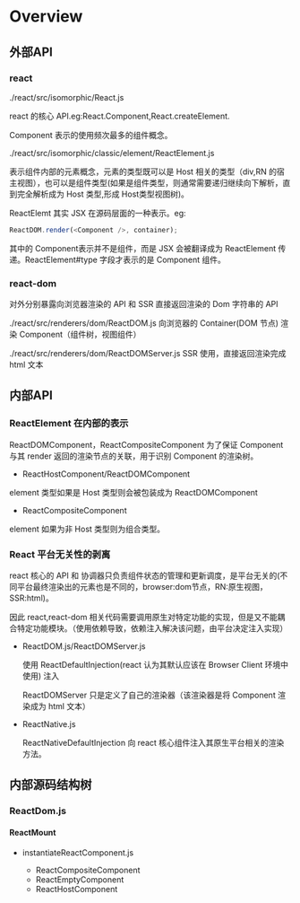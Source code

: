 # Overview

## 外部API

### react

./react/src/isomorphic/React.js

react 的核心 API.eg:React.Component,React.createElement.

Component 表示的使用频次最多的组件概念。

./react/src/isomorphic/classic/element/ReactElement.js

表示组件内部的元素概念，元素的类型既可以是 Host 相关的类型（div,RN 的宿主视图），也可以是组件类型(如果是组件类型，则通常需要递归继续向下解析，直到完全解析成为 Host 类型,形成 Host类型视图树)。

ReactElemt 其实 JSX 在源码层面的一种表示。eg:

```js
ReactDOM.render(<Component />, container);
```

其中的 Component表示并不是组件，而是 JSX 会被翻译成为 ReactElement 传递。ReactElement#type 字段才表示的是 Component 组件。

### react-dom

对外分别暴露向浏览器渲染的 API 和 SSR 直接返回渲染的 Dom 字符串的 API

./react/src/renderers/dom/ReactDOM.js 向浏览器的 Container(DOM 节点) 渲染 Component（组件树，视图组件）

./react/src/renderers/dom/ReactDOMServer.js SSR 使用，直接返回渲染完成 html 文本

## 内部API

### ReactElement 在内部的表示

ReactDOMComponent，ReactCompositeComponent 为了保证 Component 与其 render 返回的渲染节点的关联，用于识别 Component 的渲染树。

- ReactHostComponent/ReactDOMComponent

element 类型如果是 Host 类型则会被包装成为 ReactDOMComponent

- ReactCompositeComponent
  
element 如果为非 Host 类型则为组合类型。

### React 平台无关性的剥离

react 核心的 API 和 协调器只负责组件状态的管理和更新调度，是平台无关的(不同平台最终渲染出的元素也是不同的，browser:dom节点，RN:原生视图，SSR:html)。

因此 react,react-dom 相关代码需要调用原生对特定功能的实现，但是又不能耦合特定功能模块。（使用依赖导致，依赖注入解决该问题，由平台决定注入实现）

- ReactDOM.js/ReactDOMServer.js
  
  使用 ReactDefaultInjection(react 认为其默认应该在 Browser Client 环境中使用) 注入

  ReactDOMServer 只是定义了自己的渲染器（该渲染器是将 Component 渲染成为 html 文本）

- ReactNative.js
  
  ReactNativeDefaultInjection 向 react 核心组件注入其原生平台相关的渲染方法。

## 内部源码结构树

### ReactDom.js

#### ReactMount

- instantiateReactComponent.js
  
  - ReactCompositeComponent
  - ReactEmptyComponent
  - ReactHostComponent